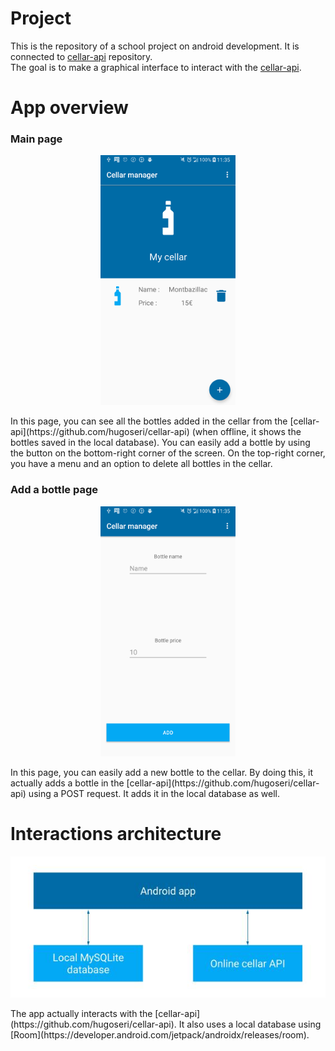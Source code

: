 # Project
This is the repository of a school project on android development. It is connected to [cellar-api](https://github.com/hugoseri/cellar-api) repository.   
The goal is to make a graphical interface to interact with the [cellar-api](https://github.com/hugoseri/cellar-api).

# App overview
### Main page
<p align="center">
  <img src="app/src/main/res/img/screen1.png" alt="Main page" height="400"/>
  <br/>
</p>
In this page, you can see all the bottles added in the cellar from the [cellar-api](https://github.com/hugoseri/cellar-api) (when offline, it shows the bottles saved in the local database).   
You can easily add a bottle by using the button on the bottom-right corner of the screen.    
On the top-right corner, you have a menu and an option to delete all bottles in the cellar.

### Add a bottle page
<p align="center">
  <img src="app/src/main/res/img/screen2.png" alt="Add bottle page" height="400"/>
  <br/>
</p>
In this page, you can easily add a new bottle to the cellar.
By doing this, it actually adds a bottle in the [cellar-api](https://github.com/hugoseri/cellar-api) using a POST request.
It adds it in the local database as well.

# Interactions architecture
<p align="center">
  <img src="app/src/main/res/img/architecture.jpg" alt="App architecture"/>
  <br/>
</p>
The app actually interacts with the [cellar-api](https://github.com/hugoseri/cellar-api).
It also uses a local database using [Room](https://developer.android.com/jetpack/androidx/releases/room).
